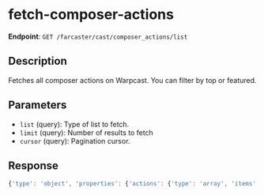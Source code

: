# fetch-composer-actions

**Endpoint**: `GET /farcaster/cast/composer_actions/list`

## Description
Fetches all composer actions on Warpcast. You can filter by top or featured.

## Parameters
- `list` (query): Type of list to fetch.
- `limit` (query): Number of results to fetch
- `cursor` (query): Pagination cursor.

## Response
```typescript
{'type': 'object', 'properties': {'actions': {'type': 'array', 'items': {'type': 'object', 'properties': {'name': {'type': 'string', 'description': 'The name of the action.'}, 'icon': {'type': 'string', 'description': 'The icon representing the action.'}, 'description': {'type': 'string', 'description': 'A brief description of the action.'}, 'about_url': {'type': 'string', 'format': 'uri', 'description': 'URL to learn more about the action.'}, 'image_url': {'type': 'string', 'format': 'uri', 'description': "URL of the action's image."}, 'action_url': {'type': 'string', 'format': 'uri', 'description': 'URL to perform the action.'}, 'action': {'type': 'object', 'properties': {'action_type': {'type': 'string', 'description': 'Type of the action (e.g., post).'}, 'post_url': {'type': 'string', 'format': 'uri', 'description': 'URL to post the action.'}}}, 'octicon': {'type': 'string', 'description': 'Icon name for the action.'}, 'added_count': {'type': 'integer', 'description': 'Number of times the action has been added.'}, 'app_name': {'type': 'string', 'description': 'Name of the application providing the action.'}, 'author_fid': {'type': 'integer', 'description': "Author's Farcaster ID."}, 'category': {'type': 'string', 'description': 'Category of the action.'}, 'object': {'type': 'string', 'description': 'Object type, which is "composer_action".'}}}}, 'next': {'$ref': '#/components/schemas/NextCursor'}}}
```

